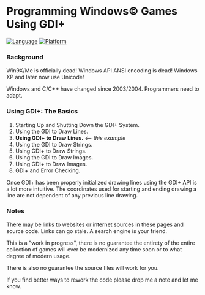 # Programming Windows© Games Using GDI+

[![Language](https://img.shields.io/badge/Language%20-C++-blue.svg)](https://github.com/GeorgePimpleton/Win32-games/)
[![Platform](https://img.shields.io/badge/Platform%20-Win32-blue.svg)](https://github.com/GeorgePimpleton/Win32-games/)

### Background

Win9X/Me is officially dead!  Windows API ANSI encoding is dead!  Windows XP and later now use Unicode!

Windows and C/C++ have changed since 2003/2004.  Programmers need to adapt.

### Using GDI+: The Basics

1. Starting Up and Shutting Down the GDI+ System.
2. Using the GDI to Draw Lines.
3. **Using GDI+ to Draw Lines.**  *<-- this example*
4. Using the GDI to Draw Strings.
5. Using GDI+ to Draw Strings.
6. Using the GDI to Draw Images.
7. Using GDI+ to Draw Images.
8. GDI+ and Error Checking.

Once GDI+ has been properly initialized drawing lines using the GDI+ API is a lot more intuitive.  The coordinates used for starting and ending drawing a line are not dependent of any previous line drawing.

### Notes

There may be links to websites or internet sources in these pages and source code. Links can go stale. A search engine is your friend.

This is a "work in progress", there is no guarantee the entirety of the entire collection of games will ever be modernized any time soon or to what degree of modern usage.

There is also no guarantee the source files will work for you.

If you find better ways to rework the code please drop me a note and let me know.